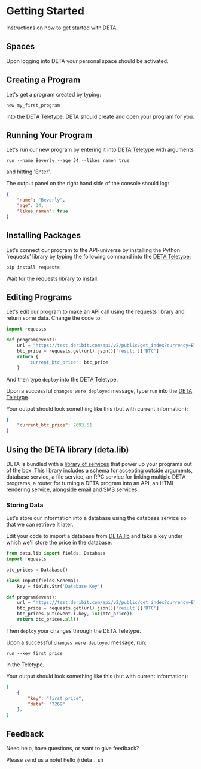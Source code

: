 # Getting Started

Instructions on how to get started with DETA.

## Spaces

Upon logging into DETA your personal space should be activated.

## Creating a Program

Let's get a program created by typing:

```shell
new my_first_program
```

into the [DETA Teletype](./teletype.md). DETA should create and open your program for you.

## Running Your Program

Let's run our new program by entering it into [DETA Teletype](./teletype.md) with arguments
```shell
run --name Beverly --age 34 --likes_ramen true
```
and hitting 'Enter'.

The output panel on the right hand side of the console should log:

```json
{
    "name": "Beverly",
    "age": 34,
    "likes_ramen": true
}
```

## Installing Packages

Let's connect our program to the API-universe by installing the Python 'requests' library by typing the following command into the [DETA Teletype](./teletype.md):

```shell
pip install requests
```

Wait for the requests library to install.

## Editing Programs

Let's edit our program to make an API call using the requests library and return some data. Change the code to:

```python
import requests

def program(event):
    url = "https://test.deribit.com/api/v2/public/get_index?currency=BTC"
    btc_price = requests.get(url).json()['result']['BTC']
    return {
        'current_btc_price': btc_price
    }
```
And then type `deploy` into the DETA Teletype. 

Upon a successful `changes were deployed` message, type `run` into the [DETA Teletype](./teletype.md). 

Your output should look something like this (but with current information):

```json
{
    "current_btc_price": 7693.51
}
```

## Using the DETA library (deta.lib)

DETA is bundled with a [library of services](./DETA_lib.md) that power up your programs out of the box. This library includes a schema for accepting outside arguments, database service, a file service, an RPC service for linking multiple DETA programs, a router for turning a DETA program into an API, an HTML rendering service, alongside email and SMS services.


### Storing Data

Let's store our information into a database using the database service so that we can retrieve it later.

Edit your code to import a database from [DETA.lib](./DETA_lib.md) and take a key under which we'll store the price in the database.

```python
from deta.lib import fields, Database
import requests

btc_prices = Database()

class Input(fields.Schema):
    key = fields.Str('Database Key')

def program(event):
    url = "https://test.deribit.com/api/v2/public/get_index?currency=BTC"
    btc_price = requests.get(url).json()['result']['BTC']
    btc_prices.put(event.i.key, int(btc_price))
    return btc_prices.all()
```

Then `deploy` your changes through the DETA Teletype. 

Upon a successful `changes were deployed` message, run:

```shell
run --key first_price
```
in the Teletype.


Your output should look something like this (but with current information):

```json
[
    {
        "key": "first_price",
        "data": "7269"
    },
]
```

## Feedback

Need help, have questions, or want to give feedback?

Please send us a note! hello `@` deta `.` sh